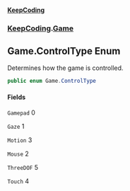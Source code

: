 #### [KeepCoding](index.md 'index')
### [KeepCoding](KeepCoding.md 'KeepCoding').[Game](KeepCoding_Game.md 'KeepCoding.Game')
## Game.ControlType Enum
Determines how the game is controlled.  
```csharp
public enum Game.ControlType

```
#### Fields
<a name='KeepCoding_Game_ControlType_Gamepad'></a>
`Gamepad` 0  
  
<a name='KeepCoding_Game_ControlType_Gaze'></a>
`Gaze` 1  
  
<a name='KeepCoding_Game_ControlType_Motion'></a>
`Motion` 3  
  
<a name='KeepCoding_Game_ControlType_Mouse'></a>
`Mouse` 2  
  
<a name='KeepCoding_Game_ControlType_ThreeDOF'></a>
`ThreeDOF` 5  
  
<a name='KeepCoding_Game_ControlType_Touch'></a>
`Touch` 4  
  

